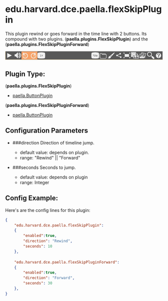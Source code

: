 # edu.harvard.dce.paella.flexSkipPlugin

This plugin rewind or goes forward in the time line with 2 buttons. Its compound with two plugins.
(**paella.plugins.FlexSkipPlugin**) and the (**paella.plugins.FlexSkipPluginForward**)

![](images/flexSkipPlugin.jpg)

## Plugin Type:
(**paella.plugins.FlexSkipPlugin**)
- [paella.ButtonPlugin](../plugin_type.md)

(**paella.plugins.FlexSkipPluginForward**)
- [paella.ButtonPlugin](../plugin_type.md)

## Configuration Parameters

* ###direction
	Direction of timeline jump.
	- default value: depends on plugin.
	- range: "Rewind" || "Forward"

* ###seconds
	Seconds to jump.
	- default value: depends on plugin
	- range: Integer


## Config Example:

Here's are the config  lines for this plugin:

```json
{
	"edu.harvard.dce.paella.flexSkipPlugin": 
	{
		"enabled":true, 
		"direction": "Rewind", 
		"seconds": 10
	},

	"edu.harvard.dce.paella.flexSkipPluginForward": 
	{
		"enabled":true, 
		"direction": "Forward",
		"seconds": 30
	},
}
```
